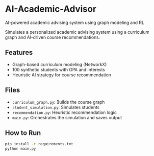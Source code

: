 # AI-Academic-Advisor
AI-powered academic advising system using graph modeling and RL

Simulates a personalized academic advising system using a curriculum graph and AI-driven course recommendations.

## Features
- Graph-based curriculum modeling (NetworkX)
- 100 synthetic students with GPA and interests
- Heuristic AI strategy for course recommendation

## Files
- `curriculum_graph.py`: Builds the course graph
- `student_simulation.py`: Simulates students
- `recommendation.py`: Heuristic recommendation logic
- `main.py`: Orchestrates the simulation and saves output

## How to Run
```bash
pip install -r requirements.txt
python main.py
